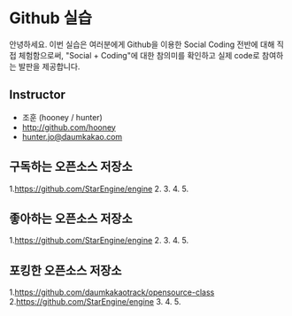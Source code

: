 # Github 실습

안녕하세요. 이번 실습은 여러분에게 Github을 이용한 Social Coding 전반에 대해 직접 체험함으로써, "Social + Coding"에 대한 참의미를 확인하고 실제 code로 참여하는 발판을 제공합니다.

## Instructor
- 조훈 (hooney / hunter)
- http://github.com/hooney
- hunter.jo@daumkakao.com

## 구독하는 오픈소스 저장소

1.https://github.com/StarEngine/engine
2.
3.
4.
5.

## 좋아하는 오픈소스 저장소

1.https://github.com/StarEngine/engine
2.
3.
4.
5.

## 포킹한 오픈소스 저장소

1.https://github.com/daumkakaotrack/opensource-class
2.https://github.com/StarEngine/engine
3.
4.
5.

